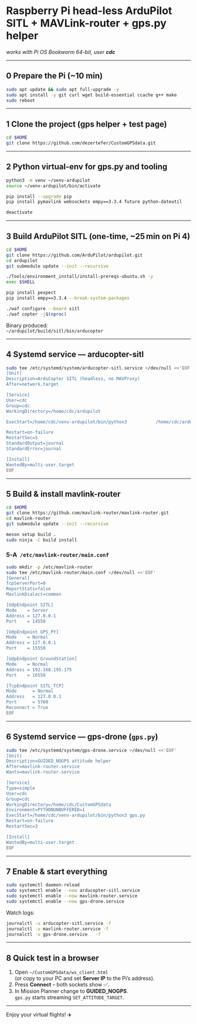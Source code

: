 # Raspberry Pi head-less ArduPilot SITL + MAVLink-router + gps.py helper  
_works with Pi OS Bookworm 64-bit, user **cdc**_

---

## 0  Prepare the Pi (~10 min)

```bash
sudo apt update && sudo apt full-upgrade -y
sudo apt install -y git curl wget build-essential ccache g++ make                     python3 python3-venv python3-pip python3-pexpect                     pkg-config libtool autoconf meson ninja-build                     libxml2-dev libxslt1-dev zlib1g-dev                     libglib2.0-dev libdbus-1-dev libsystemd-dev
sudo reboot
```

---

## 1  Clone the project (gps helper + test page)

```bash
cd $HOME
git clone https://github.com/dezertefer/CustomGPSdata.git
```

---

## 2  Python virtual-env for **gps.py** and tooling

```bash
python3 -m venv ~/venv-ardupilot
source ~/venv-ardupilot/bin/activate

pip install --upgrade pip
pip install pymavlink websockets empy==3.3.4 future python-dateutil

deactivate
```

---

## 3  Build ArduPilot SITL (one‑time, ~25 min on Pi 4)

```bash
cd $HOME
git clone https://github.com/ArduPilot/ardupilot.git
cd ardupilot
git submodule update --init --recursive

./Tools/environment_install/install-prereqs-ubuntu.sh -y
exec $SHELL                        

pip install pexpect
pip install empy==3.3.4 --break-system-packages

./waf configure --board sitl
./waf copter -j$(nproc)            
```

Binary produced:  
`~/ardupilot/build/sitl/bin/arducopter`

---

## 4  Systemd service — **arducopter-sitl**

```bash
sudo tee /etc/systemd/system/arducopter-sitl.service >/dev/null <<'EOF'
[Unit]
Description=ArduCopter SITL (headless, no MAVProxy)
After=network.target

[Service]
User=cdc
Group=cdc
WorkingDirectory=/home/cdc/ardupilot

ExecStart=/home/cdc/venv-ardupilot/bin/python3           /home/cdc/ardupilot/Tools/autotest/sim_vehicle.py           -v ArduCopter -f quad           --speedup 1           -N --out=udp:127.0.0.1:14550           --no-mavproxy  -l 39.417790,-76.615905,35,0 

Restart=on-failure
RestartSec=5
StandardOutput=journal
StandardError=journal

[Install]
WantedBy=multi-user.target
EOF
```

---

## 5  Build & install **mavlink-router**

```bash
cd $HOME
git clone https://github.com/mavlink-router/mavlink-router.git
cd mavlink-router
git submodule update --init --recursive

meson setup build .
sudo ninja -C build install          
```

### 5‑A  `/etc/mavlink-router/main.conf`

```bash
sudo mkdir -p /etc/mavlink-router
sudo tee /etc/mavlink-router/main.conf >/dev/null <<'EOF'
[General]
TcpServerPort=0
ReportStats=false
MavlinkDialect=common

[UdpEndpoint SITL]
Mode    = Server
Address = 127.0.0.1
Port    = 14550

[UdpEndpoint GPS_PY]
Mode    = Normal
Address = 127.0.0.1
Port    = 15550

[UdpEndpoint GroundStation]
Mode    = Normal
Address = 192.168.195.175
Port    = 16550

[TcpEndpoint SITL_TCP]
Mode      = Normal
Address   = 127.0.0.1
Port      = 5760
Reconnect = True
EOF
```

---

## 6  Systemd service — **gps-drone** (`gps.py`)

```bash
sudo tee /etc/systemd/system/gps-drone.service >/dev/null <<'EOF'
[Unit]
Description=GUIDED_NOGPS attitude helper
After=mavlink-router.service
Wants=mavlink-router.service

[Service]
Type=simple
User=cdc
Group=cdc
WorkingDirectory=/home/cdc/CustomGPSdata
Environment=PYTHONUNBUFFERED=1
ExecStart=/home/cdc/venv-ardupilot/bin/python3 gps.py
Restart=on-failure
RestartSec=3

[Install]
WantedBy=multi-user.target
EOF
```

---

## 7  Enable & start everything

```bash
sudo systemctl daemon-reload
sudo systemctl enable --now arducopter-sitl.service
sudo systemctl enable --now mavlink-router.service
sudo systemctl enable --now gps-drone.service
```

Watch logs:

```bash
journalctl -u arducopter-sitl.service -f
journalctl -u mavlink-router.service -f
journalctl -u gps-drone.service   -f
```

---

## 8  Quick test in a browser

1. Open `~/CustomGPSdata/ws_client.html`  
   (or copy to your PC and set **Server IP** to the Pi’s address).
2. Press **Connect** – both sockets show ✅.
3. In Mission Planner change to **GUIDED_NOGPS**.  
   `gps.py` starts streaming `SET_ATTITUDE_TARGET`.

---

Enjoy your virtual flights! ✈️

